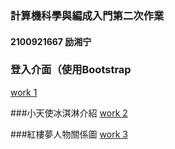 ### 計算機科學與編成入門第二次作業
#### 2100921667 励湘宁

### 登入介面（使用Bootstrap
[work 1](https://shiningli030.github.io/0417work/0417work_1.html)

###小天使冰淇淋介紹
[work 2](https://shiningli030.github.io/0417work/0417work_2.html)


###紅樓夢人物關係圖
[work 3](https://shiningli030.github.io/0417work/0417work_3.html)

